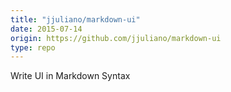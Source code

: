 ```yaml
---
title: "jjuliano/markdown-ui"
date: 2015-07-14
origin: https://github.com/jjuliano/markdown-ui
type: repo
---
```


Write UI in Markdown Syntax